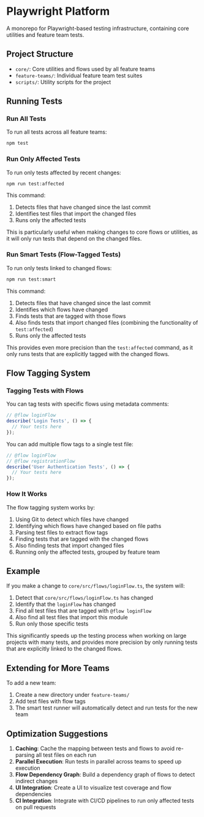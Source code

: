# Playwright Platform

A monorepo for Playwright-based testing infrastructure, containing core utilities and feature team tests.

## Project Structure

- `core/`: Core utilities and flows used by all feature teams
- `feature-teams/`: Individual feature team test suites
- `scripts/`: Utility scripts for the project

## Running Tests

### Run All Tests

To run all tests across all feature teams:

```bash
npm test
```

### Run Only Affected Tests

To run only tests affected by recent changes:

```bash
npm run test:affected
```

This command:
1. Detects files that have changed since the last commit
2. Identifies test files that import the changed files
3. Runs only the affected tests

This is particularly useful when making changes to core flows or utilities, as it will only run tests that depend on the changed files.

### Run Smart Tests (Flow-Tagged Tests)

To run only tests linked to changed flows:

```bash
npm run test:smart
```

This command:
1. Detects files that have changed since the last commit
2. Identifies which flows have changed
3. Finds tests that are tagged with those flows
4. Also finds tests that import changed files (combining the functionality of `test:affected`)
5. Runs only the affected tests

This provides even more precision than the `test:affected` command, as it only runs tests that are explicitly tagged with the changed flows.

## Flow Tagging System

### Tagging Tests with Flows

You can tag tests with specific flows using metadata comments:

```typescript
// @flow loginFlow
describe('Login Tests', () => {
  // Your tests here
});
```

You can add multiple flow tags to a single test file:

```typescript
// @flow loginFlow
// @flow registrationFlow
describe('User Authentication Tests', () => {
  // Your tests here
});
```

### How It Works

The flow tagging system works by:

1. Using Git to detect which files have changed
2. Identifying which flows have changed based on file paths
3. Parsing test files to extract flow tags
4. Finding tests that are tagged with the changed flows
5. Also finding tests that import changed files
6. Running only the affected tests, grouped by feature team

## Example

If you make a change to `core/src/flows/loginFlow.ts`, the system will:

1. Detect that `core/src/flows/loginFlow.ts` has changed
2. Identify that the `loginFlow` has changed
3. Find all test files that are tagged with `@flow loginFlow`
4. Also find all test files that import this module
5. Run only those specific tests

This significantly speeds up the testing process when working on large projects with many tests, and provides more precision by only running tests that are explicitly linked to the changed flows.

## Extending for More Teams

To add a new team:

1. Create a new directory under `feature-teams/`
2. Add test files with flow tags
3. The smart test runner will automatically detect and run tests for the new team

## Optimization Suggestions

1. **Caching**: Cache the mapping between tests and flows to avoid re-parsing all test files on each run
2. **Parallel Execution**: Run tests in parallel across teams to speed up execution
3. **Flow Dependency Graph**: Build a dependency graph of flows to detect indirect changes
4. **UI Integration**: Create a UI to visualize test coverage and flow dependencies
5. **CI Integration**: Integrate with CI/CD pipelines to run only affected tests on pull requests
